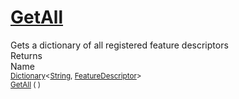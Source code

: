 # [GetAll](./FeatureDescriptor-100663418.md)

Gets a dictionary of all registered feature descriptors
<br>
Returns<img width=542/>Name
<br>
<sub>[Dictionary](https://docs.microsoft.com/en-us/dotnet/api/System.Collections.Generic.Dictionary-2)\<[String](https://docs.microsoft.com/en-us/dotnet/api/System.String), [FeatureDescriptor](./../FeatureDescriptor.md)></sub><img width=500/><sub>[GetAll](./FeatureDescriptor-100663418.md) (  )</sub><br>


